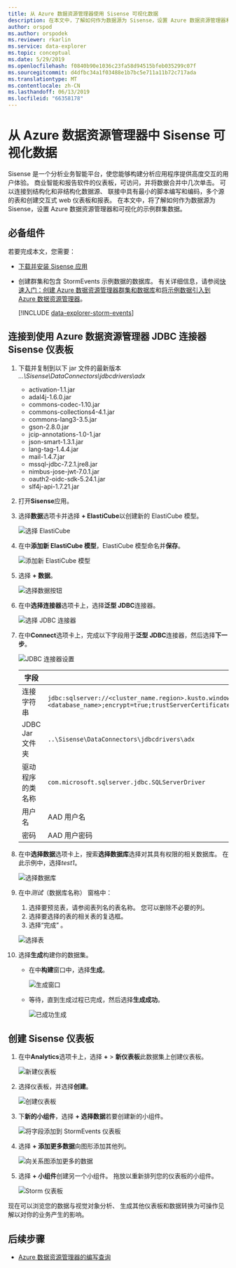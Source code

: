```yaml
---
title: 从 Azure 数据资源管理器使用 Sisense 可视化数据
description: 在本文中，了解如何作为数据源为 Sisense，设置 Azure 数据资源管理器和可视化数据。
author: orspod
ms.author: orspodek
ms.reviewer: rkarlin
ms.service: data-explorer
ms.topic: conceptual
ms.date: 5/29/2019
ms.openlocfilehash: f0840b90e1036c23fa58d94515bfeb035299c07f
ms.sourcegitcommit: d4dfbc34a1f03488e1b7bc5e711a11b72c717ada
ms.translationtype: MT
ms.contentlocale: zh-CN
ms.lasthandoff: 06/13/2019
ms.locfileid: "66358178"
---
```

# <a name="visualize-data-from-azure-data-explorer-in-sisense"></a>从 Azure 数据资源管理器中 Sisense 可视化数据

Sisense 是一个分析业务智能平台，使您能够构建分析应用程序提供高度交互的用户体验。 商业智能和报告软件的仪表板，可访问，并将数据合并中几次单击。 可以连接到结构化和非结构化数据源、 联接中具有最小的脚本编写和编码，多个源的表和创建交互式 web 仪表板和报表。 在本文中，将了解如何作为数据源为 Sisense，设置 Azure 数据资源管理器和可视化的示例群集数据。

## <a name="prerequisites"></a>必备组件

若要完成本文，您需要：

* [下载并安装 Sisense 应用](https://documentation.sisense.com/latest/getting-started/download-install.htm) 

* 创建群集和包含 StormEvents 示例数据的数据库。 有关详细信息，请参阅[快速入门：创建 Azure 数据资源管理器群集和数据库](create-cluster-database-portal.md)和[将示例数据引入到 Azure 数据资源管理器](ingest-sample-data.md)。

    [!INCLUDE [data-explorer-storm-events](../../includes/data-explorer-storm-events.md)]

## <a name="connect-to-sisense-dashboards-using-azure-data-explorer-jdbc-connector"></a>连接到使用 Azure 数据资源管理器 JDBC 连接器 Sisense 仪表板

1. 下载并复制到以下 jar 文件的最新版本 *...\Sisense\DataConnectors\jdbcdrivers\adx* 

    * activation-1.1.jar
    * adal4j-1.6.0.jar
    * commons-codec-1.10.jar
    * commons-collections4-4.1.jar
    * commons-lang3-3.5.jar
    * gson-2.8.0.jar
    * jcip-annotations-1.0-1.jar
    * json-smart-1.3.1.jar
    * lang-tag-1.4.4.jar
    * mail-1.4.7.jar
    * mssql-jdbc-7.2.1.jre8.jar
    * nimbus-jose-jwt-7.0.1.jar
    * oauth2-oidc-sdk-5.24.1.jar
    * slf4j-api-1.7.21.jar
    
1. 打开**Sisense**应用。
1. 选择**数据**选项卡并选择 **+ ElastiCube**以创建新的 ElastiCube 模型。
    
    ![选择 ElastiCube](media/sisense/data-select-elasticube.png)

1. 在中**添加新 ElastiCube 模型**，ElastiCube 模型命名并**保存**。
   
    ![添加新 ElastiCube 模型](media/sisense/add-new-elasticube-model.png)

1. 选择 **+ 数据**。

    ![选择数据按钮](media/sisense/select-data.png)

1. 在中**选择连接器**选项卡上，选择**泛型 JDBC**连接器。

    ![选择 JDBC 连接器](media/sisense/select-connector.png)

1. 在中**Connect**选项卡上，完成以下字段用于**泛型 JDBC**连接器，然后选择**下一步**。

    ![JDBC 连接器设置](media/sisense/jdbc-connector.png)

    |字段 |描述 |
    |---------|---------|
    |连接字符串     |   `jdbc:sqlserver://<cluster_name.region>.kusto.windows.net:1433;database=<database_name>;encrypt=true;trustServerCertificate=false;hostNameInCertificate=*.kusto.windows.net;loginTimeout=30;authentication=ActiveDirectoryPassword`      |
    |JDBC Jar 文件夹  |    `..\Sisense\DataConnectors\jdbcdrivers\adx`     |
    |驱动程序的类名称    |   `com.microsoft.sqlserver.jdbc.SQLServerDriver`      |
    |用户名   |    AAD 用户名     |
    |密码     |   AAD 用户密码      |

1. 在中**选择数据**选项卡上，搜索**选择数据库**选择对其具有权限的相关数据库。 在此示例中，选择*test1*。

    ![选择数据库](media/sisense/select-database.png)

1. 在中*测试*（数据库名称） 窗格中：
    1. 选择要预览表，请参阅表列名的表名称。 您可以删除不必要的列。
    1. 选择要选择的表的相关表的复选框。 
    1. 选择“完成”  。

    ![选择表](media/sisense/select-table-see-columns.png)    

1. 选择**生成**构建你的数据集。 

    * 在中**构建**窗口中，选择**生成**。

      ![生成窗口](media/sisense/build-window.png)

    * 等待，直到生成过程已完成，然后选择**生成成功**。

      ![已成功生成](media/sisense/build-succeeded.png)

## <a name="create-sisense-dashboards"></a>创建 Sisense 仪表板

1. 在中**Analytics**选项卡上，选择 **+**  > **新仪表板**此数据集上创建仪表板。

    ![新建仪表板](media/sisense/new-dashboard.png)

1. 选择仪表板，并选择**创建**。 

    ![创建仪表板](media/sisense/create-dashboard.png)

1. 下**新的小组件**，选择 **+ 选择数据**若要创建新的小组件。 

    ![将字段添加到 StormEvents 仪表板](media/sisense/storm-dashboard-add-field.png)  

1. 选择 **+ 添加更多数据**向图形添加其他列。 

    ![向关系图添加更多的数据](media/sisense/add-more-data.png)

1. 选择 **+ 小组件**创建另一个小组件。 拖放以重新排列您的仪表板的小组件。

    ![Storm 仪表板](media/sisense/final-dashboard.png)

现在可以浏览您的数据与视觉对象分析、 生成其他仪表板和数据转换为可操作见解以对你的业务产生的影响。

## <a name="next-steps"></a>后续步骤

* [Azure 数据资源管理器的编写查询](write-queries.md)

